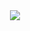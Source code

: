 <!---->
<div align="center">
<img src="./ReadMeFiles/app.jpg" align="center">
</div>

<!-- # UberEats - Responsive App Landing Page -->
<!-- 
<p>Esse projeto foi feito por: <strong>Thiago Silva Lopes</strong>, em 01/2022,</br>
tendo como base o <a href="https://www.youtube.com/watch?v=5RIFrZEjURA" target="_blank">tutorial</a>
do canal do Youtube: <a href="https://www.youtube.com/channel/UCgkDs77BoEhMIgRUB4MKrtQ" target="_blank">
Bedimcode</a>.</p>

## Demo: https://eats-uber.vercel.app -->
